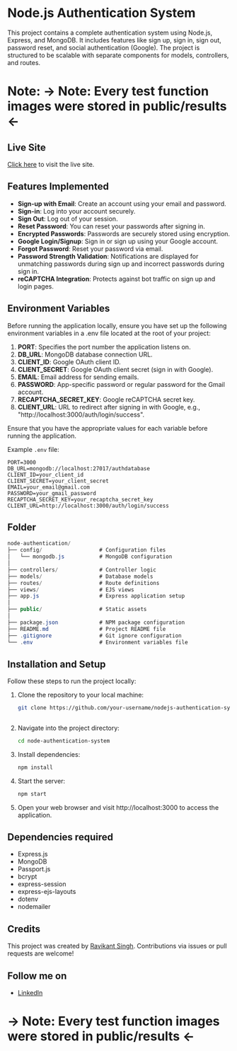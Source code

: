 # Node.js Authentication System

This project contains a complete authentication system using Node.js, Express, and MongoDB. It includes features like sign up, sign in, sign out, password reset, and social authentication (Google). The project is structured to be scalable with separate components for models, controllers, and routes.
# Note: -> Note: Every test function images were stored in public/results <-
## Live Site
[Click here](https://nodejs-authentication-system-l2pu.onrender.com/user/signin) to visit the live site.

## Features Implemented
- **Sign-up with Email**: Create an account using your email and password.
- **Sign-in**: Log into your account securely.
- **Sign Out**: Log out of your session.
- **Reset Password**: You can reset your passwords after signing in.
- **Encrypted Passwords**: Passwords are securely stored using encryption.
- **Google Login/Signup**: Sign in or sign up using your Google account.
- **Forgot Password**: Reset your password via email.
- **Password Strength Validation**: Notifications are displayed for unmatching passwords during sign up and incorrect passwords during sign in.
- **reCAPTCHA Integration**: Protects against bot traffic on sign up and login pages.

## Environment Variables

Before running the application locally, ensure you have set up the following environment variables in a .env file located at the root of your project:

1. **PORT**: Specifies the port number the application listens on.
2. **DB_URL**: MongoDB database connection URL.
3. **CLIENT_ID**: Google OAuth client ID.
4. **CLIENT_SECRET**: Google OAuth client secret (sign in with Google).
5. **EMAIL**: Email address for sending emails.
6. **PASSWORD**: App-specific password or regular password for the Gmail account.
7. **RECAPTCHA_SECRET_KEY**: Google reCAPTCHA secret key.
8. **CLIENT_URL**: URL to redirect after signing in with Google, e.g., "http://localhost:3000/auth/login/success".

Ensure that you have the appropriate values for each variable before running the application.

Example `.env` file:

```plaintext
PORT=3000
DB_URL=mongodb://localhost:27017/authdatabase
CLIENT_ID=your_client_id
CLIENT_SECRET=your_client_secret
EMAIL=your_email@gmail.com
PASSWORD=your_gmail_password
RECAPTCHA_SECRET_KEY=your_recaptcha_secret_key
CLIENT_URL=http://localhost:3000/auth/login/success
```

## Folder
  ```csharp
node-authentication/
├── config/                  # Configuration files
│   └── mongodb.js           # MongoDB configuration
│
├── controllers/             # Controller logic
├── models/                  # Database models
├── routes/                  # Route definitions
├── views/                   # EJS views
├── app.js                   # Express application setup
│
├── public/                  # Static assets
│
├── package.json             # NPM package configuration
├── README.md                # Project README file
├── .gitignore               # Git ignore configuration
└── .env                     # Environment variables file

```

## Installation and Setup

Follow these steps to run the project locally:


1. Clone the repository to your local machine:

   ```bash
   git clone https://github.com/your-username/nodejs-authentication-system.git
  
2. Navigate into the project directory:
   ```bash
   cd node-authentication-system
    ```
3. Install dependencies:
   ```bash
   npm install

4. Start the server:
   ```bash
   npm start
5. Open your web browser and visit http://localhost:3000 to access the application.

## Dependencies required

- Express.js
- MongoDB
- Passport.js
- bcrypt
- express-session
- express-ejs-layouts
- dotenv
- nodemailer

## Credits

This project was created by [Ravikant Singh](https://github.com/ravikantsingh12). Contributions via issues or pull requests are welcome!

## Follow me on

- [LinkedIn](https://www.linkedin.com/in/ravikant-singh-327a98241)
# -> Note: Every test function images were stored in public/results <-
